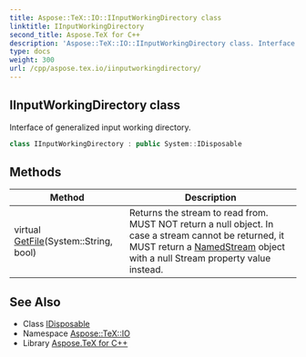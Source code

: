 ```yaml
---
title: Aspose::TeX::IO::IInputWorkingDirectory class
linktitle: IInputWorkingDirectory
second_title: Aspose.TeX for C++
description: 'Aspose::TeX::IO::IInputWorkingDirectory class. Interface of generalized input working directory in C++.'
type: docs
weight: 300
url: /cpp/aspose.tex.io/iinputworkingdirectory/
---
```

## IInputWorkingDirectory class


Interface of generalized input working directory.

```cpp
class IInputWorkingDirectory : public System::IDisposable
```

## Methods

| Method | Description |
| --- | --- |
| virtual [GetFile](./getfile/)(System::String, bool) | Returns the stream to read from. MUST NOT return a null object. In case a stream cannot be returned, it MUST return a [NamedStream](../namedstream/) object with a null Stream property value instead. |
## See Also

* Class [IDisposable](../../system/idisposable/)
* Namespace [Aspose::TeX::IO](../)
* Library [Aspose.TeX for C++](../../)
